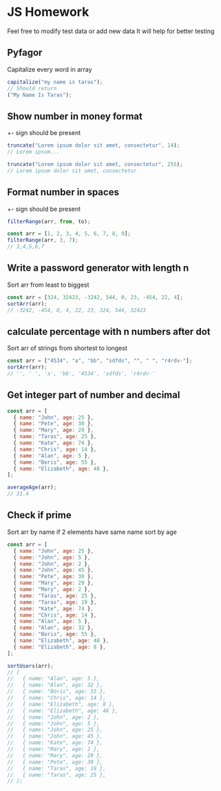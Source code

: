 # JS Homework

Feel free to modify test data or add new data
It will help for better testing

## Pyfagor

Capitalize every word in array

```javascript
capitalize("my name is taras");
// Should return
("My Name Is Taras");
```

## Show number in money format

+- sign should be present

```javascript
truncate("Lorem ipsum dolor sit amet, consectetur", 14);
// Lorem ipsum...

truncate("Lorem ipsum dolor sit amet, consectetur", 255);
// Lorem ipsum dolor sit amet, consectetur
```

## Format number in spaces

+- sign should be present

```javascript
filterRange(arr, from, to);

const arr = [1, 2, 3, 4, 5, 6, 7, 8, 9];
filterRange(arr, 3, 7);
// 3,4,5,6,7
```

## Write a password generator with length n

Sort arr from least to biggest

```javascript
const arr = [324, 32423, -3242, 544, 0, 23, -454, 22, 4];
sortArr(arr);
// -3242, -454, 0, 4, 22, 23, 324, 544, 32423
```

## calculate percentage with n numbers after dot

Sort arr of strings from shortest to longest

```javascript
const arr = ["4534", "a", "bb", "sdfds", "", " ", "r4rdv-"];
sortArr(arr);
// '', ' ', 'a', 'bb', '4534', 'sdfds', 'r4rdv-'
```

## Get integer part of number and decimal

```javascript
const arr = [
  { name: "John", age: 25 },
  { name: "Pete", age: 30 },
  { name: "Mary", age: 29 },
  { name: "Taras", age: 25 },
  { name: "Kate", age: 74 },
  { name: "Chris", age: 14 },
  { name: "Alan", age: 5 },
  { name: "Boris", age: 55 },
  { name: "Elizabeth", age: 48 },
];

averageAge(arr);
// 31.4
```

## Check if prime

Sort arr by name if 2 elements have same name sort by age

```javascript
const arr = [
  { name: "John", age: 25 },
  { name: "John", age: 5 },
  { name: "John", age: 2 },
  { name: "John", age: 45 },
  { name: "Pete", age: 30 },
  { name: "Mary", age: 29 },
  { name: "Mary", age: 2 },
  { name: "Taras", age: 25 },
  { name: "Taras", age: 19 },
  { name: "Kate", age: 74 },
  { name: "Chris", age: 14 },
  { name: "Alan", age: 5 },
  { name: "Alan", age: 32 },
  { name: "Boris", age: 55 },
  { name: "Elizabeth", age: 48 },
  { name: "Elizabeth", age: 8 },
];

sortUsers(arr);
// [
//   { name: "Alan", age: 5 },
//   { name: "Alan", age: 32 },
//   { name: "Boris", age: 55 },
//   { name: "Chris", age: 14 },
//   { name: "Elizabeth", age: 8 },
//   { name: "Elizabeth", age: 48 },
//   { name: "John", age: 2 },
//   { name: "John", age: 5 },
//   { name: "John", age: 25 },
//   { name: "John", age: 45 },
//   { name: "Kate", age: 74 },
//   { name: "Mary", age: 2 },
//   { name: "Mary", age: 29 },
//   { name: "Pete", age: 30 },
//   { name: "Taras", age: 19 },
//   { name: "Taras", age: 25 },
// ];
```
